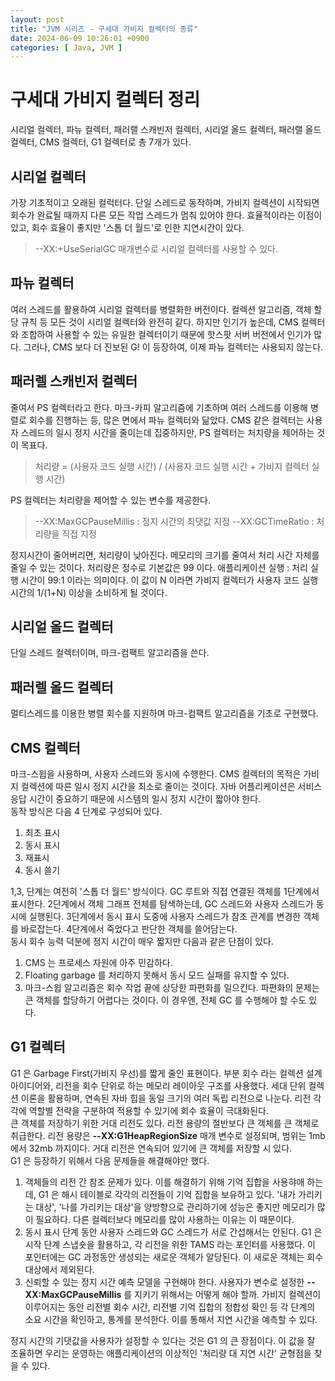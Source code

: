 ```yaml
---
layout: post
title: "JVM 시리즈 - 구세대 가비지 컬렉터의 종류"
date: 2024-06-09 10:26:01 +0900
categories: [ Java, JVM ]
---
```


# 구세대 가비지 컬렉터 정리

시리얼 컬렉터, 파뉴 컬렉터, 패러랠 스캐빈저 컬렉터, 시리얼 올드 컬렉터, 패러랠 올드 컬렉터, CMS 컬렉터, G1 컬렉터로 총 7개가 있다.

## 시리얼 컬렉터

가장 기초적이고 오래된 컬럭터다. 단일 스레드로 동작하며, 가비지 컬렉션이 시작되면 회수가 완료될 때까지 다른 모든 작업 스레드가 멈춰 있어야 한다. 효율적이라는 이점이 있고,
회수 효율이 좋지만 '스톱 더 월드'로 인한 지연시간이 있다.

> --XX:+UseSerialGC 매개변수로 시리얼 컬렉터를 사용할 수 있다.

## 파뉴 컬렉터

여러 스레드를 활용하여 시리얼 컬렉터를 병렬화한 버전이다. 컬렉션 알고리즘, 객체 할당 규칙 등 모든 것이 시리얼 컬렉터와 완전히 같다. 하지만 인기가 높은데, CMS 컬렉터와
조합하여 사용할 수 있는 유일한 컬렉터이기 때문에 핫스팟 서버 버전에서 인기가 많다. 그러나, CMS 보다 더 진보된 G! 이 등장하여, 이제 파뉴 컬렉터는 사용되지 않는다.

## 패러렐 스캐빈저 컬렉터

줄여서 PS 컬렉터라고 한다. 마크-카피 알고리즘에 기초하며 여러 스레드를 이용해 병렬로 회수를 진행하는 등, 많은 면에서 파뉴 컬렉터와 닮았다. CMS 같은 컬렉터는 사용자
스레드의 일시 정지 시간을 줄이는데 집중하지만, PS 컬렉터는 처치량을 제어하는 것이 목표다.

> 처리량 = (사용자 코드 실행 시간) / (사용자 코드 실행 시간 + 가비지 컬렉터 실행 시간)

PS 컬렉터는 처리량을 제어할 수 있는 변수를 제공한다.

> --XX:MaxGCPauseMillis : 정지 시간의 최댓값 지정
> --XX:GCTimeRatio : 처리량을 직접 지정

정지시간이 줄어버리면, 처리량이 낮아진다. 메모리의 크기를 줄여서 처리 시간 자체를 줄일 수 있는 것이다. 처리량은 정수로 기본값은 99 이다. 애플리케이션 실행 : 처리 실행
시간이 99:1 이라는 의미이다. 이 값이 N 이라면 가비지 컬렉터가 사용자 코드 실행 시간의 1/(1+N) 이상을 소비하게 될 것이다.

## 시리얼 올드 컬렉터

단일 스레드 컬렉터이며, 마크-컴팩트 알고리즘을 쓴다.

## 패러렐 올드 컬렉터

멀티스레드를 이용한 병렬 회수를 지원하며 마크-컴팩트 알고리즘을 기초로 구현했다.

## CMS 컬렉터

마크-스윕을 사용하며, 사용자 스레드와 동시에 수행한다. CMS 컬렉터의 목적은 가비지 컬렉션에 따른 일시 정지 시간을 최소로 줄이는 것이다. 자바 어플리케이션은 서비스 응답
시간이 중요하기 때문에 시스템의 일시 정지 시간이 짧아야 한다.
<br><span>
동작 방식은 다음 4 단계로 구성되어 있다.

1. 최초 표시
2. 동시 표시
3. 재표시
4. 동시 쓸기

1,3, 단계는 여전히 '스톱 더 월드' 방식이다. GC 루트와 직접 연결된 객체를 1단계에서 표시한다. 2단계에서 객체 그래프 전체를 탐색하는데, GC 스레드와 사용자 스레드가
동시에 실행된다. 3단계에서 동시 표시 도중에 사용자 스레드가 참조 관계를 변경한 객체를 바로잡는다. 4단계에서 죽었다고 판단한 객체를 쓸어담는다.
<br><span>
동시 회수 능력 덕분에 정지 시간이 매우 짧지만 다음과 같은 단점이 있다.

1. CMS 는 프로세스 자원에 아주 민감하다.
2. Floating garbage 를 처리하지 못해서 동시 모드 실패를 유지할 수 있다.
3. 마크-스윕 알고리즘은 회수 작업 끝에 상당한 파편화를 일으킨다. 파편화의 문제는 큰 객체를 할당하기 어렵다는 것이다. 이 경우엔, 전체 GC 를 수행해야 할 수도 있다.

## G1 컬렉터

G1 은 Garbage First(가비지 우선)를 짧게 줄인 표현이다. 부분 회수 라는 컬렉션 설계 아이디어와, 리전을 회수 단위로 하는 메모리 레이아웃 구조를 사용했다. 세대
단위 컬렉션 이론을 활용하며, 연속된 자바 힙을 동일 크기의 여러 독립 리전으로 나눈다. 리전 각각에 역할별 전략을 구분하여 적용할 수 있기에 회수 효율이 극대화된다.
<br><span>
큰 객체를 저장하기 위한 거대 리전도 있다. 리전 용량의 절반보다 큰 객체를 큰 객체로 취급한다. 리전 용량은 **--XX:G1HeapRegionSize** 매개 변수로 설정되며,
범위는 1mb 에서 32mb 까지이다. 거대 리전은 연속되어 있기에 큰 객체를 저장할 시 있다.
<br><span>
G1 은 등장하기 위해서 다음 문제들을 해결해야만 했다.

1. 객체들의 리전 간 참조 문제가 있다. 이를 해결하기 위해 기억 집합을 사용햐애 하는데, G1 은 해시 테이블로 각각의 리전들이 기억 집합을 보유하고 있다. '내가 가리키는
   대상', '나를 가리키는 대상'을 양방향으로 관리하기에 성능은 좋지만 메모리가 많이 필요하다. 다른 컬렉터보다 메모리를 많이 사용하는 이유는 이 때문이다.
2. 동시 표시 단계 동안 사용자 스레드와 GC 스레드가 서로 간섭해서는 안된다. G1 은 시작 단계 스냅숏을 활용하고, 각 리전을 위한 TAMS 라는 포인터를 사용했다. 이 포인터에는 GC 과정동안 생성되는 새로운 객체가 알당된다. 이 새로운 객체는 회수 대상에서 제외된다.
3. 신뢰할 수 있는 정지 시간 예측 모델을 구현해야 한다. 사용자가 변수로 설정한 **--XX:MaxGCPauseMillis** 를 지키기 위해서는 어떻게 해야 할까. 가비지 컬렉션이 이루어지는 동안 리전별 회수 시간, 리전별 기억 집합의 정합성 확인 등 각 단계의 소요 시간을 확인하고, 통계를 분석한다. 이를 통해서 지연 시간을 예측할 수 있다.

정지 시간의 기댓값을 사용자가 설정할 수 있다는 것은 G1 의 큰 장점이다. 이 값을 잘 조율하면 우리는 운영하는 애플리케이션의 이상적인 '처리량 대 지연 시간' 균형점을 찾을 수 있다.
